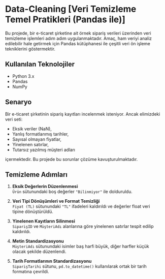 # Data-Cleaning [Veri Temizleme Temel Pratikleri (Pandas ile)]

Bu projede, bir e-ticaret şirketine ait örnek sipariş verileri üzerinden veri temizleme işlemleri adım adım uygulanmaktadır. Amaç, ham veriyi analiz edilebilir hale getirmek için Pandas kütüphanesi ile çeşitli veri ön işleme tekniklerini göstermektir.

## Kullanılan Teknolojiler
- Python 3.x
- Pandas
- NumPy

## Senaryo
Bir e-ticaret şirketinin sipariş kayıtları incelenmek isteniyor. Ancak elimizdeki veri seti:
- Eksik veriler (NaN),
- Yanlış formatlanmış tarihler,
- Sayısal olmayan fiyatlar,
- Yinelenen satırlar,
- Tutarsız yazılmış müşteri adları

içermektedir. Bu projede bu sorunlar çözüme kavuşturulmaktadır.

## Temizleme Adımları
1. **Eksik Değerlerin Düzenlenmesi**  
   `Ürün` sütunundaki boş değerler `"Bilinmiyor"` ile dolduruldu.

2. **Veri Tipi Dönüşümleri ve Format Temizliği**  
   `Fiyat (TL)` sütunundaki `"TL"` ifadeleri kaldırıldı ve değerler float veri tipine dönüştürüldü.

3. **Yinelenen Kayıtların Silinmesi**  
   `SiparişID` ve `MüşteriAdı` alanlarına göre yinelenen satırlar tespit edilip kaldırıldı.

4. **Metin Standardizasyonu**  
   `MüşteriAdı` sütunundaki isimler baş harfi büyük, diğer harfler küçük olacak şekilde düzenlendi.

5. **Tarih Formatlarının Standardizasyonu**  
   `SiparişTarihi` sütunu, `pd.to_datetime()` kullanılarak ortak bir tarih formatına çevrildi.

